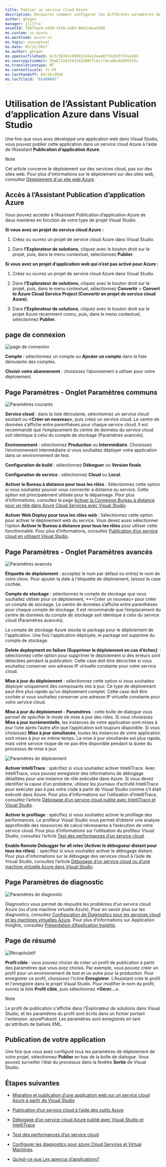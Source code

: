 ```yaml
---
title: Publier un service cloud Azure
description: Découvrez comment configurer les différents paramètres de l’Assistant Publication d’application Azure dans Visual Studio
author: ghogen
manager: jillfra
assetId: 7d8f1ac9-e439-47e0-a183-0642c4ea1920
ms.custom: vs-azure
ms.workload: azure-vs
ms.topic: conceptual
ms.date: 03/21/2017
ms.author: ghogen
ms.openlocfilehash: bc3c58343c699833a5a12eee6f79c023f57a2e85
ms.sourcegitcommit: 59a8732dc563242590f7c6ccf4ced6c6d195533c
ms.translationtype: MT
ms.contentlocale: fr-FR
ms.lasthandoff: 04/16/2020
ms.locfileid: "81489647"
---
```

# <a name="using-the-visual-studio-publish-azure-application-wizard"></a>Utilisation de l’Assistant Publication d’application Azure dans Visual Studio

Une fois que vous avez développé une application web dans Visual Studio, vous pouvez publier cette application dans un service cloud Azure à l’aide de l’Assistant **Publication d’application Azure**.

> [!Note]
> Cet article concerne le déploiement sur des services cloud, pas sur des sites web. Pour plus d'informations sur le déploiement sur des sites web, consultez [Déploiement d'un site web Azure](https://social.msdn.microsoft.com/Search/windowsazure?query=How%20to%20Deploy%20an%20Azure%20Web%20Site&Refinement=138&ac=4#refinementChanges=117&pageNumber=1&showMore=false).

## <a name="accessing-the-publish-azure-application-wizard"></a>Accès à l’Assistant Publication d’application Azure

Vous pouvez accéder à l’Assistant Publication d’application Azure de deux manières en fonction de votre type de projet Visual Studio.

**Si vous avez un projet de service cloud Azure :**

1. Créez ou ouvrez un projet de service cloud Azure dans Visual Studio.

1. Dans **l’Explorateur de solutions**, cliquez avec le bouton droit sur le projet, puis, dans le menu contextuel, sélectionnez **Publier**.

**Si vous avez un projet d’application web qui n’est pas activé pour Azure :**

1. Créez ou ouvrez un projet de service cloud Azure dans Visual Studio.

1. Dans **l’Explorateur de solutions**, cliquez avec le bouton droit sur le projet, puis, dans le menu contextuel, sélectionnez **Convertir** > **Convert to Azure Cloud Service Project (Convertir en projet de service cloud Azure)**.

1. Dans **l’Explorateur de solutions**, cliquez avec le bouton droit sur le projet Azure récemment connu, puis, dans le menu contextuel, sélectionnez **Publier**.

## <a name="sign-in-page"></a>page de connexion

![page de connexion](./media/vs-azure-tools-publish-azure-application-wizard/sign-in.png)

**Compte** : sélectionnez un compte ou **Ajouter un compte** dans la liste déroulante des comptes.

**Choisir votre abonnement** : choisissez l’abonnement à utiliser pour votre déploiement.

## <a name="settings-page---common-settings-tab"></a>Page Paramètres - Onglet Paramètres communs

![Paramètres courants](./media/vs-azure-tools-publish-azure-application-wizard/settings-common-settings.png)

**Service cloud** : dans la liste déroulante, sélectionnez un service cloud existant ou **&lt;Créer un nouveau&gt;**, puis créez un service cloud. Le centre de données s’affiche entre parenthèses pour chaque service cloud. Il est recommandé que l’emplacement du centre de données du service cloud soit identique à celui du compte de stockage (Paramètres avancés).

**Environnement** : sélectionnez **Production** ou **Intermédiaire**. Choisissez l’environnement intermédiaire si vous souhaitez déployer votre application dans un environnement de test.

**Configuration de build** : sélectionnez **Déboguer** ou **Version finale**.

**Configuration de service** : sélectionnez **Cloud** ou **Local**.

**Activer le Bureau à distance pour tous les rôles** : Sélectionnez cette option si vous souhaitez pouvoir vous connecter à distance au service. Cette option est principalement utilisée pour le dépannage. Pour plus d’informations, consultez la page [Activer la Connexion Bureau à distance pour un rôle dans Azure Cloud Services avec Visual Studio](/azure/cloud-services/cloud-services-role-enable-remote-desktop-visual-studio).

**Activer Web Deploy pour tous les rôles web** : Sélectionnez cette option pour activer le déploiement web du service. Vous devez aussi sélectionner l’option **Activer le Bureau à distance pour tous les rôles** pour utiliser cette fonctionnalité. Pour plus d’informations, consultez [Publication d’un service cloud en utilisant Visual Studio](vs-azure-tools-publishing-a-cloud-service.md).

## <a name="settings-page---advanced-settings-tab"></a>Page Paramètres - Onglet Paramètres avancés

![Paramètres avancés](./media/vs-azure-tools-publish-azure-application-wizard/settings-advanced-settings.png)

**Étiquette de déploiement** : acceptez le nom par défaut ou entrez le nom de votre choix. Pour ajouter la date à l'étiquette de déploiement, laissez la case cochée.

**Compte de stockage** : sélectionnez le compte de stockage que vous souhaitez utiliser pour ce déploiement, **&lt;Créer un nouveau&gt; pour créer un compte de stockage. Le centre de données s’affiche entre parenthèses pour chaque compte de stockage. Il est recommandé que l’emplacement du centre de données du compte de stockage soit identique à celui du service cloud (Paramètres avancés).

Le compte de stockage Azure stocke le package pour le déploiement de l'application. Une fois l'application déployée, le package est supprimé du compte de stockage.

**Delete deployment on failure (Supprimer le déploiement en cas d’échec)**  : sélectionnez cette option pour supprimer le déploiement si des erreurs sont détectées pendant la publication. Cette case doit être décochée si vous souhaitez conserver une adresse IP virtuelle constante pour votre service cloud.

**Mise à jour du déploiement** : sélectionnez cette option si vous souhaitez déployer uniquement des composants mis à jour. Ce type de déploiement peut être plus rapide qu'un déploiement complet. Cette case doit être cochée si vous souhaitez conserver une adresse IP virtuelle constante pour votre service cloud.

**Mise à jour du déploiement - Paramètres** : cette boîte de dialogue vous permet de spécifier le mode de mise à jour des rôles. Si vous choisissez **Mise à jour incrémentielle**, les instances de votre application sont mises à jour l’une après l’autre afin que l’application soit toujours disponible. Si vous choisissez **Mise à jour simultanée**, toutes les instances de votre application sont mises à jour en même temps. La mise à jour simultanée est plus rapide, mais votre service risque de ne pas être disponible pendant la durée du processus de mise à jour.

![Paramètres de déploiement](./media/vs-azure-tools-publish-azure-application-wizard/deployment-settings.png)

**Activer IntelliTrace** : spécifiez si vous souhaitez activer IntelliTrace. Avec IntelliTrace, vous pouvez enregistrer des informations de débogage détaillées pour une instance de rôle exécutée dans Azure. Si vous devez identifier la cause d’un problème, utilisez les journaux d’activité IntelliTrace pour exécuter pas à pas votre code à partir de Visual Studio comme s’il était exécuté dans Azure. Pour plus d’informations sur l’utilisation d’IntelliTrace, consultez l’article [Débogage d’un service cloud publié avec IntelliTrace et Visual Studio](./vs-azure-tools-intellitrace-debug-published-cloud-services.md).

**Activer le profilage** : spécifiez si vous souhaitez activer le profilage des performances. Le profileur Visual Studio vous permet d’obtenir une analyse approfondie des ressources de calcul nécessaires à l’exécution de votre service cloud. Pour plus d’informations sur l’utilisation du profileur Visual Studio, consultez l’article [Test des performances d’un service cloud](./vs-azure-tools-performance-profiling-cloud-services.md).

**Enable Remote Debugger for all roles (Activer le débogueur distant pour tous les rôles)**  : spécifiez si vous souhaitez activer le débogage distant. Pour plus d’informations sur le débogage des services cloud à l’aide de Visual Studio, consultez l’article [Débogage d’un service cloud ou d’une machine virtuelle Azure dans Visual Studio](./vs-azure-tools-debug-cloud-services-virtual-machines.md).

## <a name="diagnostics-settings-page"></a>Page Paramètres de diagnostic

![Paramètres de diagnostic](./media/vs-azure-tools-publish-azure-application-wizard/diagnostic-settings.png)

Diagnostics vous permet de résoudre les problèmes d’un service cloud Azure (ou d’une machine virtuelle Azure). Pour en savoir plus sur les diagnostics, consultez [Configuration de Diagnostics pour les services cloud et les machines virtuelles Azure](./vs-azure-tools-diagnostics-for-cloud-services-and-virtual-machines.md). Pour plus d’informations sur Application Insights, consultez [Présentation d’Application Insights](/azure/application-insights/app-insights-overview).

## <a name="summary-page"></a>Page de résumé

![Récapitulatif](./media/vs-azure-tools-publish-azure-application-wizard/summary.png)

**Profil cible** : vous pouvez choisir de créer un profil de publication à partir des paramètres que vous avez choisis. Par exemple, vous pouvez créer un profil pour un environnement de test et un autre pour la production. Pour enregistrer ce profil, choisissez l'icône **Enregistrer**. L'Assistant crée le profil et l'enregistre dans le projet Visual Studio. Pour modifier le nom du profil, ouvrez la liste **Profil cible**, puis sélectionnez **&lt;Gérer...&gt;**.

   > [!Note]
   > Le profil de publication s'affiche dans l'Explorateur de solutions dans Visual Studio, et les paramètres du profil sont écrits dans un fichier portant l'extension .azurePubxml. Les paramètres sont enregistrés en tant qu'attributs de balises XML.

## <a name="publishing-your-application"></a>Publication de votre application

Une fois que vous avez configuré tous les paramètres de déploiement de votre projet, sélectionnez **Publier** en bas de la boîte de dialogue. Vous pouvez surveiller l'état du processus dans la fenêtre **Sortie** de Visual Studio.

## <a name="next-steps"></a>Étapes suivantes

- [Migration et publication d’une application web sur un service cloud Azure à partir de Visual Studio](./vs-azure-tools-migrate-publish-web-app-to-cloud-service.md)

- [Publication d’un service cloud à l’aide des outils Azure](./vs-azure-tools-publishing-a-cloud-service.md)

- [Débogage d’un service cloud Azure publié avec Visual Studio et IntelliTrace](./vs-azure-tools-intellitrace-debug-published-cloud-services.md)

- [Test des performances d’un service cloud](./vs-azure-tools-performance-profiling-cloud-services.md)

- [Configurer les diagnostics pour azure Cloud Services et Virtual Machines](./vs-azure-tools-diagnostics-for-cloud-services-and-virtual-machines.md).

- [Qu’est-ce que Les aperçus d’applications?](/azure/application-insights/app-insights-overview)